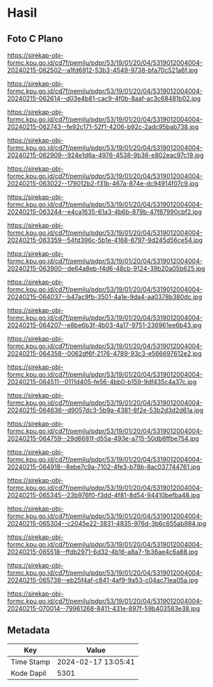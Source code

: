 # Hasil

## Foto C Plano

https://sirekap-obj-formc.kpu.go.id/cd7f/pemilu/pdpr/53/19/01/20/04/5319012004004-20240215-062502--a1fd6912-53b3-4549-9738-bfa70c521a6f.jpg

https://sirekap-obj-formc.kpu.go.id/cd7f/pemilu/pdpr/53/19/01/20/04/5319012004004-20240215-062614--d03e4b81-cac9-4f0b-8aaf-ac3c68481b02.jpg

https://sirekap-obj-formc.kpu.go.id/cd7f/pemilu/pdpr/53/19/01/20/04/5319012004004-20240215-062743--fe92c171-52f1-4206-b92c-2adc95bab738.jpg

https://sirekap-obj-formc.kpu.go.id/cd7f/pemilu/pdpr/53/19/01/20/04/5319012004004-20240215-062909--924e1d6a-4976-4538-9b36-e802eac97c19.jpg

https://sirekap-obj-formc.kpu.go.id/cd7f/pemilu/pdpr/53/19/01/20/04/5319012004004-20240215-063022--179012b2-f31b-467a-874e-dc94914f07c9.jpg

https://sirekap-obj-formc.kpu.go.id/cd7f/pemilu/pdpr/53/19/01/20/04/5319012004004-20240215-063244--e4ca1635-61a3-4b6b-879b-47f87990cbf2.jpg

https://sirekap-obj-formc.kpu.go.id/cd7f/pemilu/pdpr/53/19/01/20/04/5319012004004-20240215-063359--54fd396c-5b1e-4168-8797-9d245d56ce54.jpg

https://sirekap-obj-formc.kpu.go.id/cd7f/pemilu/pdpr/53/19/01/20/04/5319012004004-20240215-063900--de64a8eb-f4d6-48cb-9124-39b20a05b625.jpg

https://sirekap-obj-formc.kpu.go.id/cd7f/pemilu/pdpr/53/19/01/20/04/5319012004004-20240215-064037--b47ac9fb-3501-4a1e-9da4-aa0378b380dc.jpg

https://sirekap-obj-formc.kpu.go.id/cd7f/pemilu/pdpr/53/19/01/20/04/5319012004004-20240215-064207--e8be6b3f-4b03-4a17-9751-236961ee6b43.jpg

https://sirekap-obj-formc.kpu.go.id/cd7f/pemilu/pdpr/53/19/01/20/04/5319012004004-20240215-064358--0062df6f-2176-4789-93c3-e566697612e2.jpg

https://sirekap-obj-formc.kpu.go.id/cd7f/pemilu/pdpr/53/19/01/20/04/5319012004004-20240215-064511--0111d405-fe56-4bb0-b159-9df435c4a37c.jpg

https://sirekap-obj-formc.kpu.go.id/cd7f/pemilu/pdpr/53/19/01/20/04/5319012004004-20240215-064636--d9057dc3-5b9a-4381-8f2e-53b2d3d2d61a.jpg

https://sirekap-obj-formc.kpu.go.id/cd7f/pemilu/pdpr/53/19/01/20/04/5319012004004-20240215-064759--29d6681f-d55a-493e-a715-50db8ffbe754.jpg

https://sirekap-obj-formc.kpu.go.id/cd7f/pemilu/pdpr/53/19/01/20/04/5319012004004-20240215-064918--8ebe7c9a-7102-4fe3-b78b-8ac037744761.jpg

https://sirekap-obj-formc.kpu.go.id/cd7f/pemilu/pdpr/53/19/01/20/04/5319012004004-20240215-065345--23b976f0-f3dd-4f81-8d54-94410befba48.jpg

https://sirekap-obj-formc.kpu.go.id/cd7f/pemilu/pdpr/53/19/01/20/04/5319012004004-20240215-065304--c2045e22-3831-4835-976d-3b6c655ab984.jpg

https://sirekap-obj-formc.kpu.go.id/cd7f/pemilu/pdpr/53/19/01/20/04/5319012004004-20240215-065518--ffdb2971-6d32-4b16-a8a7-1b36ae4c6a88.jpg

https://sirekap-obj-formc.kpu.go.id/cd7f/pemilu/pdpr/53/19/01/20/04/5319012004004-20240215-065738--eb25f4af-c841-4af9-9a53-c04ac71ea05a.jpg

https://sirekap-obj-formc.kpu.go.id/cd7f/pemilu/pdpr/53/19/01/20/04/5319012004004-20240215-070014--79961268-8411-431e-897f-59b403583e38.jpg


## Metadata

| Key        | Value               |
| ---------- | ------------------- |
| Time Stamp | 2024-02-17 13:05:41 |
| Kode Dapil | 5301                |



